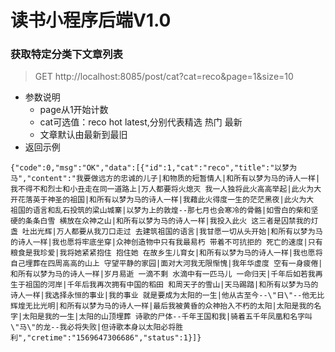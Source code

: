 # 读书小程序后端V1.0

### 获取特定分类下文章列表
> GET http://localhost:8085/post/cat?cat=reco&page=1&size=10
* 参数说明
    * page从1开始计数
    * cat可选值：reco hot latest,分别代表精选 热门 最新
    * 文章默认由最新到最旧
* 返回示例
```$xslt
{"code":0,"msg":"OK","data":[{"id":1,"cat":"reco","title":"以梦为马","content":"我要做远方的忠诚的儿子|和物质的短暂情人|和所有以梦为马的诗人一样|我不得不和烈士和小丑走在同一道路上|万人都要将火熄灭 我一人独将此火高高举起|此火为大 开花落英于神圣的祖国|和所有以梦为马的诗人一样|我藉此火得度一生的茫茫黑夜|此火为大 祖国的语言和乱石投筑的梁山城寨|以梦为上的敦煌--那七月也会寒冷的骨骼|如雪白的柴和坚硬的条条白雪 横放在众神之山|和所有以梦为马的诗人一样|我投入此火 这三者是囚禁我的灯盏 吐出光辉|万人都要从我刀口走过 去建筑祖国的语言|我甘愿一切从头开始|和所有以梦为马的诗人一样|我也愿将牢底坐穿|众神创造物中只有我最易朽 带着不可抗拒的 死亡的速度|只有粮食是我珍爱|我将她紧紧抱住 抱住她 在故乡生儿育女|和所有以梦为马的诗人一样|我也愿将自己埋葬在四周高高的山上 守望平静的家园|面对大河我无限惭愧|我年华虚度 空有一身疲倦|和所有以梦为马的诗人一样|岁月易逝 一滴不剩 水滴中有一匹马儿 一命归天|千年后如若我再生于祖国的河岸|千年后我再次拥有中国的稻田 和周天子的雪山|天马踢踏|和所有以梦为马的诗人一样|我选择永恒的事业|我的事业 就是要成为太阳的一生|他从古至今--\"日\"--他无比辉煌无比光明|和所有以梦为马的诗人一样|最后我被黄昏的众神抬入不朽的太阳|太阳是我的名字|太阳是我的一生|太阳的山顶埋葬 诗歌的尸体--千年王国和我|骑着五千年凤凰和名字叫\"马\"的龙--我必将失败|但诗歌本身以太阳必将胜利","cretime":"1569647306686","status":1}]}
```